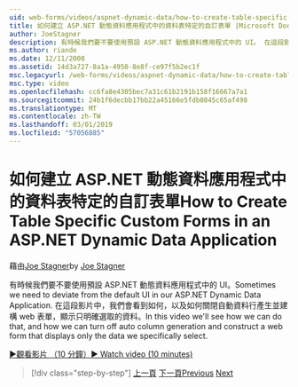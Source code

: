 ```yaml
---
uid: web-forms/videos/aspnet-dynamic-data/how-to-create-table-specific-custom-forms-in-an-aspnet-dynamic-data-application
title: 如何建立 ASP.NET 動態資料應用程式中的資料表特定的自訂表單 |Microsoft Docs
author: JoeStagner
description: 有時候我們要不要使用預設 ASP.NET 動態資料應用程式中的 UI。 在這段影片中，我們會看到如何，以及如何我們可以關閉...
ms.author: riande
ms.date: 12/11/2008
ms.assetid: 14d3a727-8a1a-4950-8e8f-ce97f5b2ec1f
msc.legacyurl: /web-forms/videos/aspnet-dynamic-data/how-to-create-table-specific-custom-forms-in-an-aspnet-dynamic-data-application
msc.type: video
ms.openlocfilehash: cc6fa8e4305bec7a31c61b2191b158f16667a7a1
ms.sourcegitcommit: 24b1f6decbb17bb22a45166e5fdb0845c65af498
ms.translationtype: MT
ms.contentlocale: zh-TW
ms.lasthandoff: 03/01/2019
ms.locfileid: "57056885"
---
```

<a name="how-to-create-table-specific-custom-forms-in-an-aspnet-dynamic-data-application"></a><span data-ttu-id="413d9-104">如何建立 ASP.NET 動態資料應用程式中的資料表特定的自訂表單</span><span class="sxs-lookup"><span data-stu-id="413d9-104">How to Create Table Specific Custom Forms in an ASP.NET Dynamic Data Application</span></span>
====================
<span data-ttu-id="413d9-105">藉由[Joe Stagner](https://github.com/JoeStagner)</span><span class="sxs-lookup"><span data-stu-id="413d9-105">by [Joe Stagner](https://github.com/JoeStagner)</span></span>

<span data-ttu-id="413d9-106">有時候我們要不要使用預設 ASP.NET 動態資料應用程式中的 UI。</span><span class="sxs-lookup"><span data-stu-id="413d9-106">Sometimes we need to deviate from the default UI in our ASP.NET Dynamic Data Application.</span></span> <span data-ttu-id="413d9-107">在這段影片中，我們會看到如何，以及如何關閉自動資料行產生並建構 web 表單，顯示只明確選取的資料。</span><span class="sxs-lookup"><span data-stu-id="413d9-107">In this video we'll see how we can do that, and how we can turn off auto column generation and construct a web form that displays only the data we specifically select.</span></span>

[<span data-ttu-id="413d9-108">&#9654;觀看影片 （10 分鐘）</span><span class="sxs-lookup"><span data-stu-id="413d9-108">&#9654; Watch video (10 minutes)</span></span>](https://channel9.msdn.com/Blogs/ASP-NET-Site-Videos/how-to-create-table-specific-custom-forms-in-an-aspnet-dynamic-data-application)

> [!div class="step-by-step"]
> <span data-ttu-id="413d9-109">[上一頁](how-to-remove-columns-from-your-dynamicdata-data-grids.md)
> [下一頁](aspnet-dynamic-data-custom-form-formatting.md)</span><span class="sxs-lookup"><span data-stu-id="413d9-109">[Previous](how-to-remove-columns-from-your-dynamicdata-data-grids.md)
[Next](aspnet-dynamic-data-custom-form-formatting.md)</span></span>
